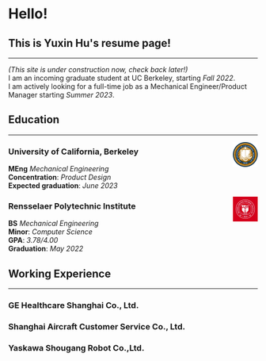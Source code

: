 # Hello! 
## This is Yuxin Hu's resume page!
---
*(This site is under construction now, check back later!)*\
I am an incoming graduate student at UC Berkeley, starting *Fall 2022*.\
I am actively looking for a full-time job as a Mechanical Engineer/Product Manager starting *Summer 2023*.

## Education
---
<img align="right" src="/pics/berkeley.jfif" width="50" height="50">

### University of California, Berkeley
**MEng** *Mechanical Engineering*\
**Concentration**: *Product Design*\
**Expected graduation**: *June 2023*

<img align="right" src="/pics/rpi.jfif" width="50" height="50">

### Rensselaer Polytechnic Institute
**BS** *Mechanical Engineering*\
**Minor**:  *Computer Science*\
**GPA**: *3.78/4.00*\
**Graduation**: *May 2022*

## Working Experience
---

### GE Healthcare Shanghai Co., Ltd.

### Shanghai Aircraft Customer Service Co., Ltd.

### Yaskawa Shougang Robot Co.,Ltd.
